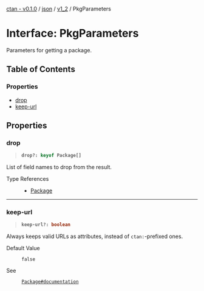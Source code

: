 [ctan - v0.1.0](../README.md) / [json](../modules/json.md) / [v1\_2](../modules/json.v1_2.md) / PkgParameters

# Interface: PkgParameters

Parameters for getting a package.

## Table of Contents

### Properties

- [drop](json.v1_2.PkgParameters.md#drop)
- [keep-url](json.v1_2.PkgParameters.md#keep-url)

## Properties

### drop

> <b>
>
> ```typescript
> drop?: keyof Package[]
> ```
>
> </b>

List of field names to drop from the result.

<dl>
<dt>Type References</dt>
<dd><p>

- [Package](json.v1_0.Package.md)

</p></dd>

</dl>

___

### keep-url

> <b>
>
> ```typescript
> keep-url?: boolean
> ```
>
> </b>

Always keeps valid URLs as attributes, instead of `ctan:`-prefixed ones.

<dl>
<dt> Default Value</dt>
<dd><p>

`false`

</p></dd>
<dt> See</dt>
<dd><p>

[`Package#documentation`](json.v1_2.Package.md#documentation)

</p></dd>
</dl>
